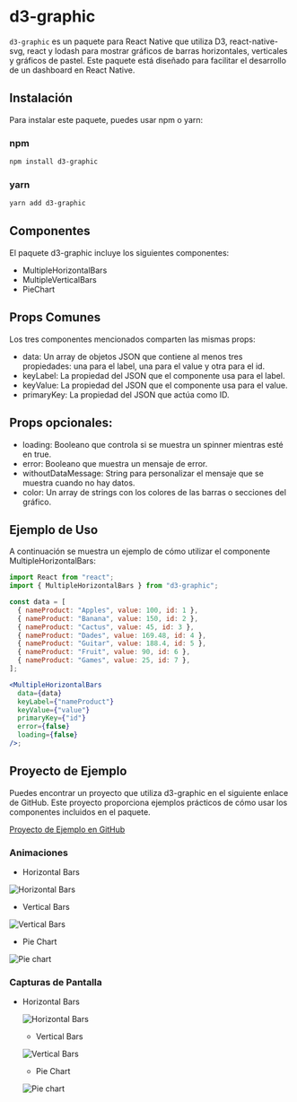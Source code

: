 # d3-graphic

`d3-graphic` es un paquete para React Native que utiliza D3, react-native-svg, react y lodash para mostrar gráficos de barras horizontales, verticales y gráficos de pastel. Este paquete está diseñado para facilitar el desarrollo de un dashboard en React Native.

## Instalación

Para instalar este paquete, puedes usar npm o yarn:

### npm

```sh
npm install d3-graphic
```

### yarn

```sh
yarn add d3-graphic
```

## Componentes

El paquete d3-graphic incluye los siguientes componentes:

- MultipleHorizontalBars
- MultipleVerticalBars
- PieChart

## Props Comunes

Los tres componentes mencionados comparten las mismas props:

- data: Un array de objetos JSON que contiene al menos tres propiedades: una para el label, una para el value y otra para el id.
- keyLabel: La propiedad del JSON que el componente usa para el label.
- keyValue: La propiedad del JSON que el componente usa para el value.
- primaryKey: La propiedad del JSON que actúa como ID.

## Props opcionales:

- loading: Booleano que controla si se muestra un spinner mientras esté en true.
- error: Booleano que muestra un mensaje de error.
- withoutDataMessage: String para personalizar el mensaje que se muestra cuando no hay datos.
- color: Un array de strings con los colores de las barras o secciones del gráfico.

## Ejemplo de Uso

A continuación se muestra un ejemplo de cómo utilizar el componente MultipleHorizontalBars:

```jsx
import React from "react";
import { MultipleHorizontalBars } from "d3-graphic";

const data = [
  { nameProduct: "Apples", value: 100, id: 1 },
  { nameProduct: "Banana", value: 150, id: 2 },
  { nameProduct: "Cactus", value: 45, id: 3 },
  { nameProduct: "Dades", value: 169.48, id: 4 },
  { nameProduct: "Guitar", value: 188.4, id: 5 },
  { nameProduct: "Fruit", value: 90, id: 6 },
  { nameProduct: "Games", value: 25, id: 7 },
];

<MultipleHorizontalBars
  data={data}
  keyLabel={"nameProduct"}
  keyValue={"value"}
  primaryKey={"id"}
  error={false}
  loading={false}
/>;
```

## Proyecto de Ejemplo

Puedes encontrar un proyecto que utiliza d3-graphic en el siguiente enlace de GitHub. Este proyecto proporciona ejemplos prácticos de cómo usar los componentes incluidos en el paquete.

[Proyecto de Ejemplo en GitHub](https://github.com/JohnJLM/d3-graphic-react-native.git)

### Animaciones

- Horizontal Bars

![Horizontal Bars](https://lh3.googleusercontent.com/fife/ALs6j_EVENGIf5J1oATtaNdnu-T7F9HBAaUQu5sSU-bdKzkrONbx0Q67TiMOcrc4yfwWH9F-64JjN3w48IU_qphtTJTYEP356Y7K8ZCwhgMUyBK5DBOOLP2iJOWumz9JJWaQjbtdifbZEf_ucboZYzLmeOb6KNDoqKV4nsnf5I7vL9U-pQzRovDO1F7bSv9Bu96nk9F8zEXNCL-WJoqhVU8XejLyKzOpBDQzVGJjh7Mxio8IofRW_8b9yp-eGE8CtsKPZuVHHrgRX6ZgFkVmVLuLY3gZujUfOtcNR-OjygCGlcyIxqewLopjB76AfOISPtg1meoXEcjLCNPp8C88odYGiTSMUoXPwri0A8ds9P5jXy4BkVo-1DHluaFzVQoLPvFfjz6OWjw7VulutxZp4qrfRfc9JbYuAYj8vkfnXP9AwLoEEbmKjYxAJ8oQeqP6Qcu87fFUlO7YHUFfFxFtvlvz-HGJPUBRhLQLtrZPAwuk990P87uyP1y3aZn9qfHHN-niGrlf4G6GshqTy0eCwEwYSzsoKu-p5cIdyv4DUGHt4QEDVPvyJ1aOqGfuktbn39w3RkHC0SabTeILW5EsjnqsEP0j_-R1JtjkLsBw9hSwpB-Vum3fQq7lthJZRsUx_BG-m3c0ZuDPceadLYbX5KjpGrHvUBbxWRxXE6rRE-Kf9bj8z6EHsdQGsYbfwmmXwzFMZnP5gt12P1B2BV5-3QdKLbqMwYmBSo9_68tK37024e_E_yQNiQ4Q47J79wUDN-srOer7z99Qg-M9v8B3YDQGGmMLY8Rjsv1wWJ2TpPGYOrlrHaxMY-bjfjJ-pqmEGC2TCrQmY17zaG01Rxd0sHapESmnL8cSWwEkhHXZTAUN5_56HhrvQRkXAos3vhgQqLDVJ0fr9mQnnUtzbqbOQi5Lr_GLcqKQkM6MowS68elsXjkIwfKVB4dTtHJGIlSB83WVoaweCDV1PLbnYFlVCfXFO7fwRlFMjQ7ytqwMUCi7FDUXcncxBxXNGxmHGpk1mhnTIrVG7P68PIY_ueLG-Rvx6Yast1v47HXaA7E8w5STUmcS2MJMrgik1j2PS_eyg8AsSUNavC6RA2khzuYeUOCF5NxcxaFd4DPuq8BOfT8xgm9f5afXAezWMiixJgnQ1ROhvIC5kS0brvkU-8cAYaWNx5z_eqP9DkUblyAQHzSUZ2Yq9FIQWK0ZtsDI7fZWvQXaeK-sB41ywjg6AxvGJGHHnWbQeg4PXWAxtZ2lCJvIcfIlxgbyVsjaTGh1-cR3m6qUTk_sZbOIyUYf1UEvuokzRL_0SKEzOpyk1cA23eIYW8m6T_snMjyoEttGAF8TVDILJpeSkD_9rSSntbb3iU07ynh5QcnzmNzHoQtqiCoqhn1-L7FwbmP3ncsmOMYOoK-OLmQDgNFTonhdFRRSRLmn2UGj8RWneICWPsd1Sp9QE2a0VSmlMrfLw7leDdJnwomb4pHe6mt5TKdqFgkDqowDkO2c0uRJMtaxJrBaL9h2zphNsUZYnIDqxoFh1uENstVmUoxCaQIYvtcttFYL5HMJOzVs9xGen_GOYlIk2Ux7fKlrg9vDqVzpGBfb_xXP3wQAHnNFZsBcmkx8R6lqls0=w1920-h919)

- Vertical Bars

![Vertical Bars](https://lh3.googleusercontent.com/fife/ALs6j_FJjJB-5D0lXVyoemsCrIq1lIJLWEInC_RcAhqi7_GenFdqcuMAkkkfw34_9lEFTV7T_oAn7D1uGMGol_SJ7MP7nfBpaW6T7fBHcoI_TN-tpqU-FOQRyVS9rBy6RyMvIhiSYkqD6KNPYg6ntq04Fx3nXG0u2qH1PjmdF3wXxuRCZAdovGIfLoSNyc3b2ho7Tr2UkbEXzMGT67Tv5Xvh9TziCeEtx-pXrnn29jfiJd5OiRg8Skvy3lYq_7cScZbFNgDnIIitYul7ClW0eAL9LQWXyGYpg--SpPawpxyxc-z6FOf9r9sz5bqByGryCT-jG3FyY3GHsuXFd1s9LpfYIHMuGqfCJF3rjfcP2Dspt4874XvhzRG_JniPatOhqqDHjUtbpgxf9uwniutOdHr2ZTx3MAgauDJUilmMB7h9ad1p1BkrnKfFWRhs6y94eK7WncKZjg2CklNrzL968CEROQU_Qf3V5KvxqzpIYDe-S9YlSEIwoGc-3vtPVmsmRRQ82CV3A4YV8vV-pE4uFkwXdUtliGEG6mdMorZxf0LS9WW4iY11fQYxonxKYG-kHiPoSXLl8jl5PvFN81K3KMq2T2svfJRR-rD_iir9jfEvLPQQKqWrIeKbz7qRNVBNX1_74jvNJvZ8Mhp8zQ1LAtgTy8ilzLNVjeMjmu2ZkyWHjjVAjCgxtUg3Bat6vGXrIT3TVn7dUnMatraMthdbMOIXzA9-vEUoTZiZMwdUkgxGqG5Oayuq0HUjXlMkegULqOJE49bIB9Amsc2dsrxtqRR7ETtreQkhGklWFLH2e35OfnhsQQCVPZCPAn9rYHtQkcdPyqLXdVjPdkeCz7jaJP-Zpvcw0DsE2u6IaAkgaS76opp1gg37Z51SoI5Hiy5N4noN9j3haDKoLLrczzH8lJEUaKaVHP-EEhKW_5oWOYFqVpupfAxd-T0BkRdZbLKPHbwJI_NJTn-Nm9hTlr6cTa8zBKboifKviVywaMaWZs-0w8-bsCmwrlYxHai2IXleno3AOhLDv0h2ZP9H7Klqc581jJmY34Hw0tQztFkPLDPvxafS5cFVdDge_KybhJYABRhvenAtNzmCPyPHl9hUvvPUw3qXmHceUfssp8ry-9HECGbX6ILLAvA3Xy1M0OC9jJbvFbmFE7JtDoDTakg-FFRAQDytJRhcT9Ftc7vcNGllT-SkQXJNhoJN6bArzmiNI-7-s5_vK3HtfBE6c43Wr_EIhZOLs42vrSlE8tWoHlXt_d6DfzGaX1bRTSvzatXCOAKpfZAkF00gYf_iKmw8PlPJZiAWfCdc4_qVZW3mNM8WzdqV1sJUu_MrY1ZznRZEZQaIOABEhrP7C_RjCK9VtmCYkTrZYK8PhriPNA0yzsHonOu71AG7abJKLtQ5gAMb_XZxGs9mVicYalfqmMfiz4Ij31VwAqItkXrSgNAhFsFbPlwjGr-FGTZ8LJw1GORhSAABbGVSvQIxAtbBTq4FOFcG52ceGD0nlL6-0-AGmPTJEH9u7193TsCxnPblYu3NKuMbPsBFa8AgEIiRyiqKgw2eKJVa8HI-I_YYegB8aNoi7CXqlm4VglvlDwm_9QZJRlxMKwsTrNHX71i0Mx31R8o=w1920-h464)

- Pie Chart

![Pie chart](https://lh3.googleusercontent.com/fife/ALs6j_GlFg-oyzBTMfhhGJ7YEVd18DiDaHhSZpSNJPQ--tMO_CNZH4JLFkwgmlCyVLxCG-siEfTkLmwzLamAgd0-v1iEIh8UOgJzBo4XmpMOoa2e9pPKfhzjwHuK_dPNw1VRNZvvRfHbHppr9MuazBds-ZkjmjQAqpOUPHRMk2FMWO4kfZn11d-nU2Mew6BzB5FprZC8aNLlhU2j_xlNKtdJWiPMAg1HGnWperIn94OscnhmATB2LsTh5-9pa6paPAB1AGPlkw8A_vuLr_l_QNZq-G39xgTJD25YAu07ycJDqmC25uv11L-t63QvuSoeLPZ54e0cIlTZe2Kxf_rOfemcxqFMJ5xWqOPcSUW-_4ZXhqKbFc3dlj_wxGepZi_AQOpY70DD9t0-uIaGAGBZVkQCuP56tzqRT4NC1zjVW3h8JS1WNqD9me0_fo97KD-6-ehc0YMvbmnAyzmJCf5a9zhdse1nzp-5gND-vTeXhXfEQuMxYNwadwT-eFPMm0RyZDELLMk62VcglZ6GMRXhCWbgwyboVkaGLyw-Wekyv7wZx5AoDvD0pU_B5zz-_LTY0ce-WXU2E-SQzVW0XUQsaON6UbnoQVXzeBcAMCRYVAJ7fbXL2568ORrbQYHu9QdJn3PsoBMeaMOAIQHYXXCMobEZjIZyCXuEh4ozizZMcMR7hh71HVb1M5BQMT8Othc8yBFSRvoVYvofI1DgJ4R_lXg6SaVj9RAFy4TMPYZqWRqhYs274Ji_COaKS3t21Wz95-ZNz1R2A98x1ej-OINl1N51p05r2SF1azfy5MsDLaK0Buz4pnVpl41mRyFV8DmKErMfeIs61-ZRVxaCwKkm1m0KCeRG2N670J-3QPXxR4yyRzmfoEnH2Jon2gSQ_4zWDm64OxKpCXlw-YFSQnlDU_H1CeumyKJgYOYzq9j_Yw-r3y0cGyCITqy9XrDfblrTnbzK-InuKWLsFYYvw5zofyhuqUpE26xmpTZxvjWlZxM1R2cs4G3-aTNc83Zx2a26pplz6X3nuYOwLnCodysQq6K0x2zGjLFbPIW9lckNtqfZ6l294zdjJnqhXqICrTmRx8GjFl4JwRB_EbuhRoxNCGk8km3bsgstuPfeDLRIZpgKLm67aqProFiurw1eaugUuwvhSyvzVDPB0c7wZz8VL_pFuH8_LV73JXnAhJkQtDyNf1EI3c_vRgy96KO_d8DbNIwE5nXBbqDussp21dV2L2txLdNfRmpGq8IdBm6wQQ5VU7k8sO1gqgfFnc1kGm_VaKIv8ZMnbie-x7RZ8_7o2X3PzMwpZHB9Aa3QDxsyJiSf14MvtXLHKHTcQpKYX-Mh1Vdeghv81rg0I8lB4tn7TZzx_Ulp46Rkr_lBX-N67GUxNlpAE6hpdY58IH7hEmARWr4C2MB2tH-BqXQbLJhzTvEg0I3k7bokZ2evM1fUreoMht3Bq7Q9tmYzBZ6Aofsn4wu8RzFRcFqMjlWTWaldTFyx7lwoJodppJ7A_GaFmONqs8CnWTGldkQ10zgGQJR7exyhN2OmyEW5nXR_eBDOzB4udAWEdrGibJ2nqQAUbOakw9gCns1vptQyRjLzWzBVr6bA3oGNp0xdxf7GpB0_KrU7cQ=w1920-h464)

### Capturas de Pantalla

- Horizontal Bars

  ![Horizontal Bars](https://lh3.googleusercontent.com/u/0/drive-viewer/AKGpihbdE4st_IkWmiZMbeAQQSuXQACt6BCpypLjqxk2uq0Oca0hnndMTpBOHABT5D3t2LiAjOHrEpVOVGhBFBaUfuyvigGIttrT77I=w1920-h919)

  - Vertical Bars

  ![Vertical Bars](https://lh3.googleusercontent.com/u/0/drive-viewer/AKGpihZYBVT1cPgVfBfv7vlzcbAnXD3yTD9XlM0C_6LhZDNIZ1_q_0PPyUiWG-fpUqPnr_QmvxMpUxnYv0DAJk1SY3Aoyv4TP-fmqJM=w1920-h919)

  - Pie Chart

  ![Pie chart](https://lh3.googleusercontent.com/u/0/drive-viewer/AKGpihYN4e-JbdjY9P3uyFC23TcE5O0MykbLDGJGyq8dnaFhggoCP1uffUX3LyPTAZLhJmos0i8HuJYXOxUe1GOPcL-NLq1-Ez6CuHA=w1920-h919)
